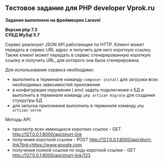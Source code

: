 ## Тестовое задание для PHP developer Vprok.ru

**Задание выполнено на фреймворке Laravel**

**Версия php 7.3**\
**СУБД MySql 5.7**

Сервис реализует JSON API работающее по HTTP. Клиент может передать в сервис URL адрес и получить для него короткую ссылку. Также клиент может передать в сервис сгенерированную короткую ссылку и получить URL, для которого она была сгенерирована.

Для использования сервиса необходимо:
- выполнить в терминале команду ```composer install``` для загрузки всех необходимых зависимостей приложения
- в конфигурации окружения (.env) задать подключение к БД
и выполнить в терминале команду ```php artisan migrate``` для создания стукрутры БД
- для запуска приложения выполнить в терминале команду ```php artisan serve```

Методы API:
- просмотр всех имеющихся коротких ссылок - GET http://127.0.0.1:8000/api/short-link
- получения короткой ссылки - POST http://127.0.0.1:8000/api/short-link?link=https://www.google.com
- получения полной ссылки по коду короткой ссылки - GET http://127.0.0.1:8000/api/short-link/123
